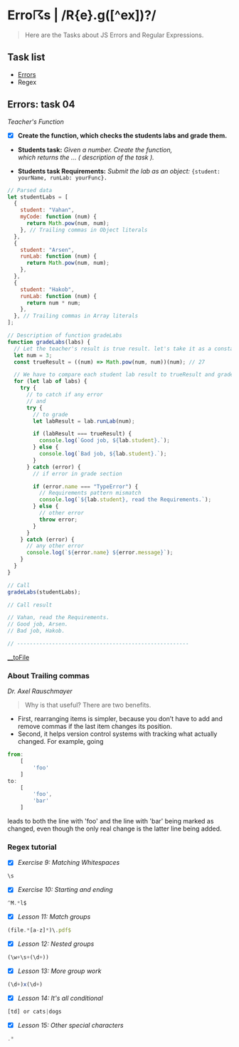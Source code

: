 # Erro☈s | /R{e}.g([^ex])?/

> Here are the Tasks about JS Errors and Regular Expressions.

## Task list

- [Errors](https://github.com/Vahan11/ACA-Lessons/tree/main/Lessons/lesson-14-18-05-2021/error)
- Regex

## Errors: task 04
_Teacher's Function_

- [x] **Create the function, which checks the students labs and grade them.**

- __Students task:__ _Given a number. Create the function,_  
_which returns the ... ( description of the task )._

- __Students task Requirements:__
_Submit the lab as an object:_ ``` {student: yourName, runLab: yourFunc}. ```

```Javascript
// Parsed data
let studentLabs = [
  {
    student: "Vahan",
    myCode: function (num) {
      return Math.pow(num, num);
    }, // Trailing commas in Object literals
  },
  {
    student: "Arsen",
    runLab: function (num) {
      return Math.pow(num, num);
    },
  },
  {
    student: "Hakob",
    runLab: function (num) {
      return num * num;
    },
  }, // Trailing commas in Array literals
];

// Description of function gradeLabs
function gradeLabs(labs) {
  // Let the teacher's result is true result. let's take it as a constant :)
  let num = 3;
  const trueResult = ((num) => Math.pow(num, num))(num); // 27

  // We have to compare each student lab result to trueResult and grade.
  for (let lab of labs) {
    try {
      // to catch if any error
      // and
      try {
        // to grade
        let labResult = lab.runLab(num);

        if (labResult === trueResult) {
          console.log(`Good job, ${lab.student}.`);
        } else {
          console.log(`Bad job, ${lab.student}.`);
        }
      } catch (error) {
        // if error in grade section

        if (error.name === "TypeError") {
          // Requirements pattern mismatch
          console.log(`${lab.student}, read the Requirements.`);
        } else {
          // other error
          throw error;
        }
      }
    } catch (error) {
      // any other error
      console.log(`${error.name} ${error.message}`);
    }
  }
}

// Call
gradeLabs(studentLabs);

// Call result

// Vahan, read the Requirements.
// Good job, Arsen.
// Bad job, Hakob.

// ------------------------------------------------------

```
[__toFile](https://github.com/Vahan11/first_repo/blob/main/lesson-14-18-05-2021/error/task-04-teacher.js)
### About Trailing commas
_Dr. Axel Rauschmayer_

> Why is that useful? There are two benefits.

- First, rearranging items is simpler, because you don’t have to add and remove
  commas if the last item changes its position.
- Second, it helps version control systems with tracking what actually changed. 
For example, going 
```Javascript
from:
    [
        'foo'
    ]
to:
    [
        'foo',
        'bar'
    ]
```
leads to both the line with 'foo' and the line with 'bar' being marked as changed,
even though the only real change is the latter line being added.

### Regex tutorial
- [x] _Exercise 9: Matching Whitespaces_
```Javascript
\s
```
- [x] _Exercise 10: Starting and ending_
```Javascript
^M.*l$
```
- [x] _Lesson 11: Match groups_
```Javascript
(file.*[a-z]*)\.pdf$
```
- [x] _Lesson 12: Nested groups_
```Javascript
(\w+\s+(\d+))
```
- [x] _Lesson 13: More group work_
```Javascript
(\d+)x(\d+)
```
- [x] _Lesson 14: It's all conditional_
```Javascript
[td] or cats|dogs
```
- [x] _Lesson 15: Other special characters_
```Javascript
.*
```